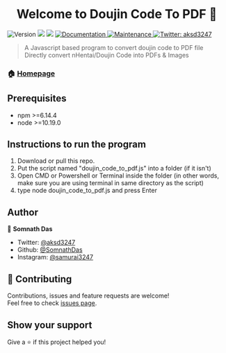 <h1 align="center">Welcome to Doujin Code To PDF 👋</h1>
<p>
  <img alt="Version" src="https://img.shields.io/badge/version-0.0.2-blue.svg?cacheSeconds=2592000" />
  <img src="https://img.shields.io/badge/npm-%3E%3D6.14.4-blue.svg" />
  <img src="https://img.shields.io/badge/node-%3E%3D10.19.0-blue.svg" />
  <a href="https://github.com/SomnathDas/DoujinCodeToPdf#readme" target="_blank">
    <img alt="Documentation" src="https://img.shields.io/badge/documentation-yes-brightgreen.svg" />
  </a>
  <a href="https://github.com/SomnathDas/DoujinCodeToPdf/graphs/commit-activity" target="_blank">
    <img alt="Maintenance" src="https://img.shields.io/badge/Maintained%3F-yes-green.svg" />
  </a>
  <a href="https://twitter.com/aksd3247" target="_blank">
    <img alt="Twitter: aksd3247" src="https://img.shields.io/twitter/follow/aksd3247.svg?style=social" />
  </a>
</p>

> A Javascript based program to convert doujin code to PDF file
> Directly convert nHentai/Doujin Code into PDFs & Images

### 🏠 [Homepage](https://github.com/SomnathDas/DoujinCodeToPdf#README.md)

## Prerequisites

- npm >=6.14.4
- node >=10.19.0

## Instructions to run the program

1. Download or pull this repo.
2. Put the script named "doujin_code_to_pdf.js" into a folder (if it isn't)
3. Open CMD or Powershell or Terminal inside the folder (in other words, make sure you are using terminal in same directory as the script)
4. type node doujin_code_to_pdf.js and press Enter

## Author

👤 **Somnath Das**

* Twitter: [@aksd3247](https://twitter.com/aksd3247)
* Github: [@SomnathDas](https://github.com/SomnathDas)
* Instagram: [@samurai3247](https://www.instagram.com/samurai3247/)

## 🤝 Contributing

Contributions, issues and feature requests are welcome!<br />Feel free to check [issues page](https://github.com/SomnathDas/DoujinCodeToPdf/issues). 

## Show your support

Give a ⭐️ if this project helped you!
